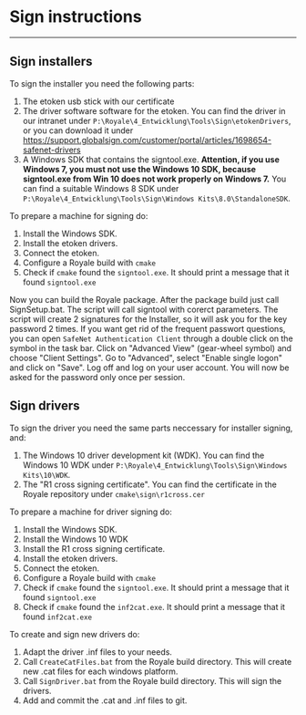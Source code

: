 # Sign instructions
------------------------

## Sign installers

To sign the installer you need the following parts:

1. The etoken usb stick with our certificate
2. The driver software software for the etoken. You can find the driver in our
   intranet under `P:\Royale\4_Entwicklung\Tools\Sign\etokenDrivers`, or you can
   download it under https://support.globalsign.com/customer/portal/articles/1698654-safenet-drivers
3. A Windows SDK that contains the signtool.exe. **Attention, if you use Windows 7,
   you must not use the Windows 10 SDK, because signtool.exe from Win 10 does not work
   properly on Windows 7.** You can find a suitable Windows 8 SDK under `P:\Royale\4_Entwicklung\Tools\Sign\Windows Kits\8.0\StandaloneSDK`.

To prepare a machine for signing do:

1. Install the Windows SDK.
2. Install the etoken drivers.
3. Connect the etoken.
4. Configure a Royale build with `cmake`
5. Check if `cmake` found the `signtool.exe`. It should print a message that it found `signtool.exe`

Now you can build the Royale package. After the package build just call SignSetup.bat. The script
will call signtool with corerct parameters. The script will create 2 signatures for the Installer,
so it will ask you for the key password 2 times. If you want get rid of the frequent passwort
questions, you can open `SafeNet Authentication Client` through a double click on the symbol in the
task bar. Click on "Advanced View" (gear-wheel symbol) and choose "Client Settings". Go to "Advanced",
select "Enable single logon" and click on "Save". Log off and log on your user account. You will now
be asked for the password only once per session.

## Sign drivers

To sign the driver you need the same parts neccessary for installer signing, and: 

1. The Windows 10 driver development kit (WDK). You can find the Windows 10 WDK under
   `P:\Royale\4_Entwicklung\Tools\Sign\Windows Kits\10\WDK`.
2. The "R1 cross signing certificate". You can find the certificate in the Royale repository under `cmake\sign\r1cross.cer`

To prepare a machine for driver signing do:

1. Install the Windows SDK.
2. Install the Windows 10 WDK
3.  Install the R1 cross signing certificate.
4. Install the etoken drivers.
5. Connect the etoken.
6. Configure a Royale build with `cmake`
7. Check if `cmake` found the `signtool.exe`. It should print a message that it found `signtool.exe`
8. Check if `cmake` found the `inf2cat.exe`. It should print a message that it found `inf2cat.exe`

To create and sign new drivers do:

1. Adapt the driver .inf files to your needs.
2. Call `CreateCatFiles.bat` from the Royale build directory. This will create new .cat files for
   each windows platform.
3. Call `SignDriver.bat` from the Royale build directory. This will sign the drivers.
4. Add and commit the .cat and .inf files to git.

